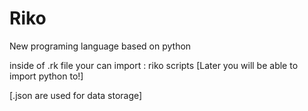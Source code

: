 # Riko
New programing language based on python


inside of .rk file your can import : riko scripts [Later you will be able to import python to!]


[.json are used for data storage]
